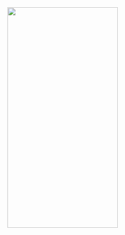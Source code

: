 <img src = "https://user-images.githubusercontent.com/113905603/211991740-72594c47-fc73-400b-a1b0-33f3bd242c68.png" height = 500 width = 250>
